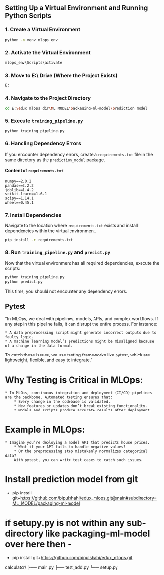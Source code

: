 ## Setting Up a Virtual Environment and Running Python Scripts

### 1. Create a Virtual Environment
```sh
python -m venv mlops_env
```

### 2. Activate the Virtual Environment
```sh
mlops_env\Scripts\activate
```

### 3. Move to E:\ Drive (Where the Project Exists)
```sh
E:
```

### 4. Navigate to the Project Directory
```sh
cd E:\edux_mlops_dir\ML_MODEL\packaging-ml-model\prediction_model
```

### 5. Execute `training_pipeline.py`
```sh
python training_pipeline.py
```

### 6. Handling Dependency Errors
If you encounter dependency errors, create a `requirements.txt` file in the same directory as the `prediction_model` package.

#### Content of `requirements.txt`
```
numpy==2.0.2
pandas==2.2.2
joblib==1.4.2
scikit-learn==1.6.1
scipy==1.14.1
wheel==0.45.1
```

### 7. Install Dependencies
Navigate to the location where `requirements.txt` exists and install dependencies within the virtual environment.
```sh
pip install -r requirements.txt
```

### 8. Run `training_pipeline.py` and `predict.py`
Now that the virtual environment has all required dependencies, execute the scripts:
```sh
python training_pipeline.py
python predict.py
```
This time, you should not encounter any dependency errors.




## Pytest

"In MLOps, we deal with pipelines, models, APIs, and complex workflows. If any step in this pipeline fails, it can disrupt the entire process. For instance:

    * A data preprocessing script might generate incorrect outputs due to faulty logic.
    * A machine learning model’s predictions might be misaligned because of a change in the data format.

To catch these issues, we use testing frameworks like pytest, which are lightweight, flexible, and easy to integrate."

# Why Testing is Critical in MLOps:

    * In MLOps, continuous integration and deployment (CI/CD) pipelines are the backbone. Automated testing ensures that:
        * Every change in the codebase is validated.
        * New features or updates don’t break existing functionality.
        * Models and scripts produce accurate results after deployment.

# Example in MLOps:

    * Imagine you’re deploying a model API that predicts house prices.
        * What if your API fails to handle negative values?
        * Or the preprocessing step mistakenly normalizes categorical data?
        With pytest, you can write test cases to catch such issues.


 # Install prediction model from git

 * pip install git+https://github.com/bipulshahi/edux_mlops.git@main#subdirectory=ML_MODEL/packaging-ml-model

# if setupy.py is not within any sub-directory like packaging-ml-model over here then -

   * pip install git+https://github.com/bipulshahi/edux_mlops.git


calculator/
├── main.py
├── test_add.py
└── setup.py

